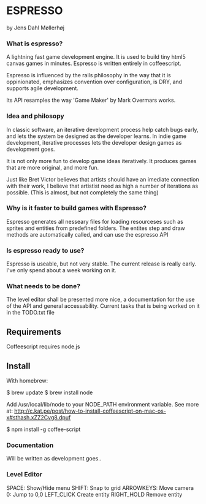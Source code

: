 ESPRESSO
========
by Jens Dahl Møllerhøj

### What is espresso?
A lightning fast game development engine. It is used to build tiny html5
canvas games in minutes. Espresso is written entirely in coffeescript.

Espresso is influenced by the rails philosophy in the way that it is
oppinionated, emphasizes convention over configuration, is DRY, and supports
agile development.

Its API resamples the way 'Game Maker' by Mark Overmars works.

### Idea and philosopy
In classic software, an iterative development process help catch bugs early,
and lets the system be designed as the developer learns. In indie game
development, iterative processes lets the developer design games as
development goes.

It is not only more fun to develop game ideas iteratively. It produces games
that are more original, and more fun.

Just like Bret Victor believes that artists should have an imediate connection
with their work, I believe that artistist need as high a number of iterations
as possible. (This is almost, but not completely the same thing)

### Why is it faster to build games with Espresso?

Espresso generates all nesseary files for loading resourceses such as 
sprites and entities from predefined folders. The entites step and draw
methods are automatically called, and can use the espresso API

### Is espresso ready to use?
Espresso is useable, but not very stable. The current release is really early.
I've only spend about a week working on it.

### What needs to be done?
The level editor shall be presented more nice, a documentation for the use of
the API and general accessability. Current tasks that is being worked on it in
the TODO.txt file

Requirements
------------

Coffeescript requires node.js

Install
-------
With homebrew:

$ brew update
$ brew install node

Add /usr/local/lib/node to your NODE_PATH environment variable.
See more at: http://c.kat.pe/post/how-to-install-coffeescript-on-mac-os-x#sthash.xZZ2Cvg8.dpuf

$ npm install -g coffee-script

### Documentation
Will be written as development goes..

### Level Editor
SPACE:     Show/Hide menu
SHIFT:     Snap to grid
ARROWKEYS: Move camera
0:         Jump to 0,0
LEFT_CLICK Create entity
RIGHT_HOLD Remove entity
